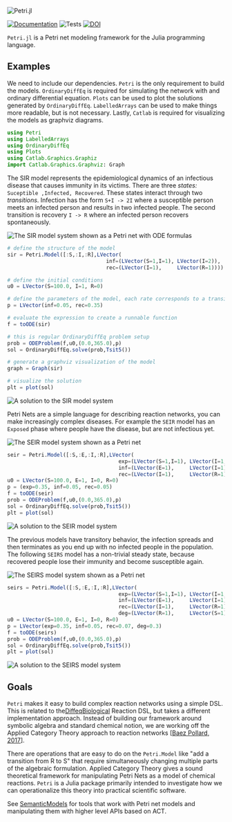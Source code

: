![Petri.jl](docs/src/assets/full-logo.png)

[![Documentation](https://github.com/mehalter/Petri.jl/workflows/Documentation/badge.svg)](https://mehalter.github.io/Petri.jl/stable/)
![Tests](https://github.com/mehalter/Petri.jl/workflows/Tests/badge.svg)
[![DOI](https://zenodo.org/badge/DOI/10.5281/zenodo.3799900.svg)](https://doi.org/10.5281/zenodo.3799900)


`Petri.jl` is a Petri net modeling framework for the Julia programming language.

## Examples

We need to include our dependencies. `Petri` is the only requirement to build the models. `OrdinaryDiffEq` is required for simulating the network with and ordinary differential equation. `Plots` can be used to plot the solutions generated by `OrdinaryDiffEq`. `LabelledArrays` can be used to make things more readable, but is not necessary. Lastly, `Catlab` is required for visualizing the models as graphviz diagrams.

```julia
using Petri
using LabelledArrays
using OrdinaryDiffEq
using Plots
using Catlab.Graphics.Graphiz
import Catlab.Graphics.Graphviz: Graph
```

The SIR model represents the epidemiological dynamics of an infectious disease that causes immunity in its victims. There are three *states:* `Suceptible ,Infected, Recovered`. These states interact through two *transitions*. Infection has the form `S+I -> 2I` where a susceptible person meets an infected person and results in two infected people. The second transition is recovery `I -> R` where an infected person recovers spontaneously.


![The SIR model system shown as a Petri net with ODE formulas](/docs/src/img/sir_petri+ode.png?raw=true "SIR Model")

```julia
# define the structure of the model
sir = Petri.Model([:S,:I,:R],LVector(
                                inf=(LVector(S=1,I=1), LVector(I=2)),
                                rec=(LVector(I=1),     LVector(R=1))))

# define the initial conditions
u0 = LVector(S=100.0, I=1, R=0)

# define the parameters of the model, each rate corresponds to a transition
p = LVector(inf=0.05, rec=0.35)

# evaluate the expression to create a runnable function
f = toODE(sir)

# this is regular OrdinaryDiffEq problem setup
prob = ODEProblem(f,u0,(0.0,365.0),p)
sol = OrdinaryDiffEq.solve(prob,Tsit5())

# generate a graphviz visualization of the model
graph = Graph(sir)

# visualize the solution
plt = plot(sol)
```

![A solution to the SIR model system](/docs/src/img/sir_sol.png?raw=true "SIR Solution")


Petri Nets are a simple language for describing reaction networks, you can make increasingly complex diseases. For example the `SEIR` model has an `Exposed` phase where people have the disease, but are not infectious yet.

![The SEIR model system shown as a Petri net](/docs/src/img/seir.png?raw=true "SEIR Model")

```julia
seir = Petri.Model([:S,:E,:I,:R],LVector(
                                    exp=(LVector(S=1,I=1), LVector(I=1,E=1)),
                                    inf=(LVector(E=1),     LVector(I=1)),
                                    rec=(LVector(I=1),     LVector(R=1))))
u0 = LVector(S=100.0, E=1, I=0, R=0)
p = (exp=0.35, inf=0.05, rec=0.05)
f = toODE(seir)
prob = ODEProblem(f,u0,(0.0,365.0),p)
sol = OrdinaryDiffEq.solve(prob,Tsit5())
plt = plot(sol)
```

![A solution to the SEIR model system](/docs/src/img/seir_sol.png?raw=true "SEIR Solution")

The previous models have transitory behavior, the infection spreads and then terminates as you end up with no infected people in the population. The following `SEIRS` model has a non-trivial steady state, because recovered people lose their immunity and become susceptible again.

![The SEIRS model system shown as a Petri net](/docs/src/img/seirs.png?raw=true "SEIR Model")

```julia
seirs = Petri.Model([:S,:E,:I,:R],LVector(
                                    exp=(LVector(S=1,I=1), LVector(I=1,E=1)),
                                    inf=(LVector(E=1),     LVector(I=1)),
                                    rec=(LVector(I=1),     LVector(R=1)),
                                    deg=(LVector(R=1),     LVector(S=1))))
u0 = LVector(S=100.0, E=1, I=0, R=0)
p = LVector(exp=0.35, inf=0.05, rec=0.07, deg=0.3)
f = toODE(seirs)
prob = ODEProblem(f,u0,(0.0,365.0),p)
sol = OrdinaryDiffEq.solve(prob,Tsit5())
plt = plot(sol)
```

![A solution to the SEIRS model system](/docs/src/img/seirs_sol.png?raw=true "SEIRS Solution")

## Goals

`Petri` makes it easy to build complex reaction networks using a simple DSL. This is related to the[DiffeqBiological](https://github.com/JuliaDiffEq/DiffEqBiological.jl "DiffEqBiological") Reaction DSL, but takes a different implementation approach. Instead of building our framework around symbolic algebra and standard chemical notion, we are working off the Applied Category Theory approach to reaction networks [[Baez Pollard, 2017](http://math.ucr.edu/home/baez/RxNet.pdf "baezpollard2017")].

There are operations that are easy to do on the `Petri.Model` like "add a transition from R to S" that require simultaneously changing multiple parts of the algebraic formulation. Applied Category Theory gives a sound theoretical framework for manipulating Petri Nets as a model of chemical reactions. `Petri` is a Julia package primarily intended to investigate how we can operationalize this theory into practical scientific software.

See [SemanticModels](https://github.com/jpfairbanks/SemanticModels.jl) for tools that work with Petri net models and manipulating them with higher level APIs based on ACT.
